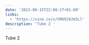 ```yaml
---
date: '2013-08-15T22:08:27+01:00'
links:
  - 'https://vine.co/v/hMU9J62m5Ll'
description: 'Tube 2 '
---
```

Tube 2 

